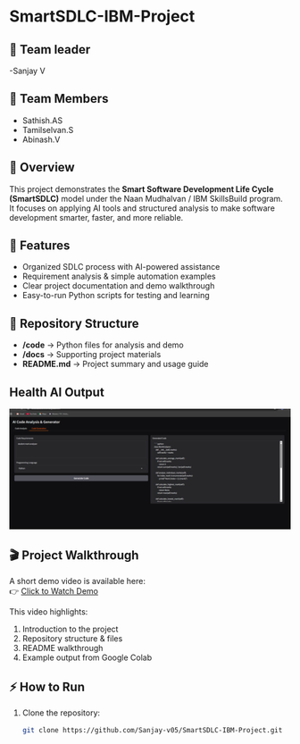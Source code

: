 # SmartSDLC-IBM-Project

 ## 👥 Team leader
 -Sanjay V

## 👥 Team Members
- Sathish.AS
- Tamilselvan.S
- Abinash.V

## 📝 Overview  
This project demonstrates the **Smart Software Development Life Cycle (SmartSDLC)** model under the Naan Mudhalvan / IBM SkillsBuild program.  
It focuses on applying AI tools and structured analysis to make software development smarter, faster, and more reliable.  

## 🚀 Features  
- Organized SDLC process with AI-powered assistance  
- Requirement analysis & simple automation examples  
- Clear project documentation and demo walkthrough  
- Easy-to-run Python scripts for testing and learning  

## 📁 Repository Structure  
- **/code** → Python files for analysis and demo  
- **/docs** → Supporting project materials  
- **README.md** → Project summary and usage guide

## Health AI Output
![Health AI Output](output_image.png)

## 🎬 Project Walkthrough  
A short demo video is available here:  
👉 [Click to Watch Demo]()  

This video highlights:  
1. Introduction to the project  
2. Repository structure & files  
3. README walkthrough  
4. Example output from Google Colab



## ⚡ How to Run  
1. Clone the repository:  
   ```bash
   git clone https://github.com/Sanjay-v05/SmartSDLC-IBM-Project.git
